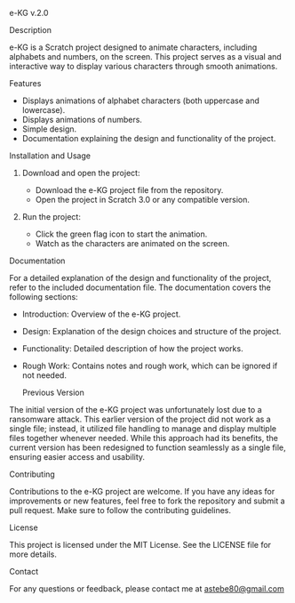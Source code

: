 
 e-KG v.2.0

 Description

e-KG is a Scratch project designed to animate characters, including alphabets and numbers, on the screen. This project serves as a visual and interactive way to display various characters through smooth animations.

 Features

- Displays animations of alphabet characters (both uppercase and lowercase).
- Displays animations of numbers.
- Simple design.
- Documentation explaining the design and functionality of the project.

 Installation and Usage

1. Download and open the project:
   - Download the e-KG project file from the repository.
   - Open the project in Scratch 3.0 or any compatible version.

2. Run the project:
   - Click the green flag icon to start the animation.
   - Watch as the characters are animated on the screen.

 Documentation

For a detailed explanation of the design and functionality of the project, refer to the included documentation file. The documentation covers the following sections:

- Introduction: Overview of the e-KG project.
- Design: Explanation of the design choices and structure of the project.
- Functionality: Detailed description of how the project works.
- Rough Work: Contains notes and rough work, which can be ignored if not needed.

  Previous Version

The initial version of the e-KG project was unfortunately lost due to a ransomware attack. This earlier version of the project did not work as a single file; instead, it utilized file handling to manage and display multiple files together whenever needed. While this approach had its benefits, the current version has been redesigned to function seamlessly as a single file, ensuring easier access and usability.


 Contributing

Contributions to the e-KG project are welcome. If you have any ideas for improvements or new features, feel free to fork the repository and submit a pull request. Make sure to follow the contributing guidelines.

 License

This project is licensed under the MIT License. See the LICENSE file for more details.

 Contact

For any questions or feedback, please contact me at astebe80@gmail.com
